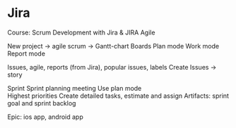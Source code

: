 Jira
=======
Course: Scrum Development with Jira & JIRA Agile

New project -> agile scrum -> Gantt-chart
Boards
	Plan mode
	Work mode
	Report mode

Issues, agile, reports (from Jira), popular issues, labels
Create Issues -> story

Sprint 
Sprint planning meeting
	Use plan mode	
Highest priorities
Create detailed tasks, estimate and assign
Artifacts: sprint goal and sprint backlog
 

Epic: ios app, android app

